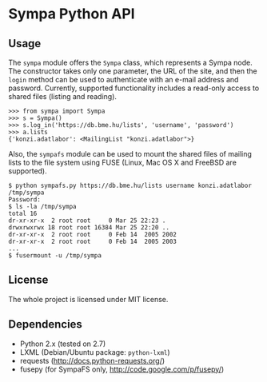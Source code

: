 Sympa Python API
================

Usage
-----

The `sympa` module offers the `Sympa` class, which represents a Sympa node. The constructor takes only one parameter, the URL of the site, and then the `login` method can be used to authenticate with an e-mail address and password. Currently, supported functionality includes a read-only access to shared files (listing and reading).

	>>> from sympa import Sympa
	>>> s = Sympa()
	>>> s.log_in('https://db.bme.hu/lists', 'username', 'password')
	>>> a.lists
	{'konzi.adatlabor': <MailingList "konzi.adatlabor">}

Also, the `sympafs` module can be used to mount the shared files of mailing lists to the file system using FUSE (Linux, Mac OS X and FreeBSD are supported).

	$ python sympafs.py https://db.bme.hu/lists username konzi.adatlabor /tmp/sympa
	Password:
	$ ls -la /tmp/sympa
	total 16
	dr-xr-xr-x  2 root root     0 Mar 25 22:23 .
	drwxrwxrwx 18 root root 16384 Mar 25 22:20 ..
	dr-xr-xr-x  2 root root     0 Feb 14  2005 2002
	dr-xr-xr-x  2 root root     0 Feb 14  2005 2003
	...
	$ fusermount -u /tmp/sympa

License
-------

The whole project is licensed under MIT license.

Dependencies
------------

 - Python 2.x (tested on 2.7)
 - LXML (Debian/Ubuntu package: `python-lxml`)
 - requests (http://docs.python-requests.org/)
 - fusepy (for SympaFS only, http://code.google.com/p/fusepy/)

